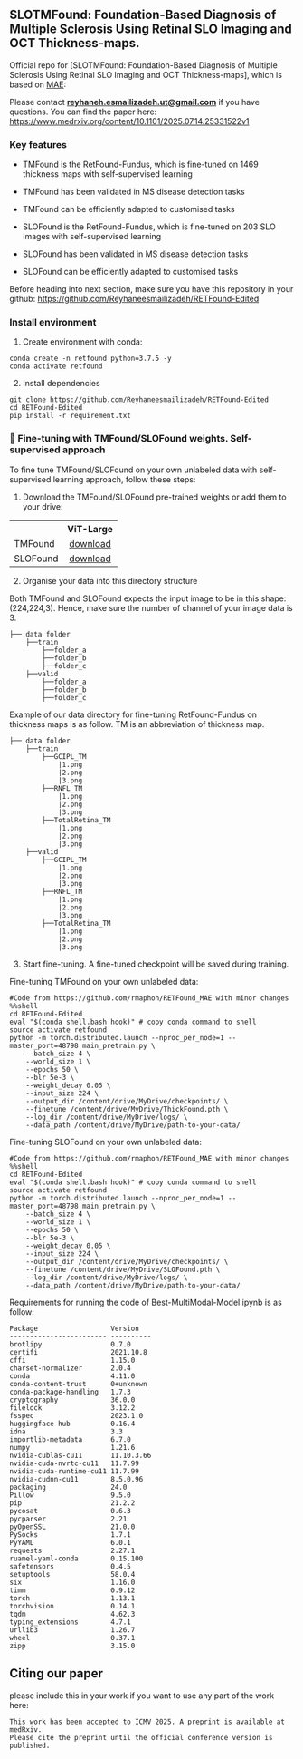 ##  SLOTMFound: Foundation-Based Diagnosis of Multiple Sclerosis Using Retinal SLO Imaging and OCT Thickness-maps.



Official repo for [SLOTMFound: Foundation-Based Diagnosis of Multiple Sclerosis Using Retinal SLO Imaging and OCT Thickness-maps], which is based on [MAE](https://github.com/facebookresearch/mae):

Please contact 	**reyhaneh.esmailizadeh.ut@gmail.com** if you have questions.
You can find the paper here: https://www.medrxiv.org/content/10.1101/2025.07.14.25331522v1

### Key features

- TMFound is the RetFound-Fundus, which is fine-tuned on 1469 thickness maps with self-supervised learning
- TMFound has been validated in MS disease detection tasks
- TMFound can be efficiently adapted to customised tasks

- SLOFound is the RetFound-Fundus, which is fine-tuned on 203 SLO images with self-supervised learning
- SLOFound has been validated in MS disease detection tasks
- SLOFound can be efficiently adapted to customised tasks
  
Before heading into next section, make sure you have this repository in your github:
https://github.com/Reyhaneesmailizadeh/RETFound-Edited

### Install environment

1. Create environment with conda:

```
conda create -n retfound python=3.7.5 -y
conda activate retfound
```

2. Install dependencies

```
git clone https://github.com/Reyhaneesmailizadeh/RETFound-Edited
cd RETFound-Edited
pip install -r requirement.txt
```


### 📌 Fine-tuning with TMFound/SLOFound weights. Self-supervised approach

To fine tune TMFound/SLOFound on your own unlabeled data with self-supervised learning approach, follow these steps:

1. Download the TMFound/SLOFound pre-trained weights or add them to your drive:
<table><tbody>
<!-- START TABLE -->
<!-- TABLE HEADER -->
<th valign="bottom"></th>
<th valign="bottom">ViT-Large</th>
<!-- TABLE BODY -->
<tr><td align="left">TMFound</td>
<td align="center"><a href="https://drive.google.com/file/d/1sk1IAdBaQ60qTCGqOQw5_s6E1tQj4Ftk/view?usp=sharing">download</a></td>
</tr>
<!-- TABLE BODY -->
<tr><td align="left">SLOFound</td>
<td align="center"><a href="https://drive.google.com/file/d/1-MCvsW4NWEAMoXNe5VAJrGat6z6GlUkV/view?usp=sharing">download</a></td>
</tr>
</tbody></table>

2. Organise your data into this directory structure
   
Both TMFound and SLOFound expects the input image to be in this shape: (224,224,3). Hence, make sure the number of channel of your image data is 3.
```
├── data folder
    ├──train
        ├──folder_a
        ├──folder_b
        ├──folder_c
    ├──valid
        ├──folder_a
        ├──folder_b
        ├──folder_c
``` 
Example of our data directory for fine-tuning RetFound-Fundus on thickness maps is as follow. TM is an abbreviation of thickness map.
```
├── data folder
    ├──train
        ├──GCIPL_TM
            |1.png
            |2.png
            |3.png
        ├──RNFL_TM
            |1.png
            |2.png
            |3.png
        ├──TotalRetina_TM
            |1.png
            |2.png
            |3.png
    ├──valid
        ├──GCIPL_TM
            |1.png
            |2.png
            |3.png
        ├──RNFL_TM
            |1.png
            |2.png
            |3.png
        ├──TotalRetina_TM
            |1.png
            |2.png
            |3.png
```
3. Start fine-tuning. A fine-tuned checkpoint will be saved during training.

Fine-tuning TMFound on your own unlabeled data:
```
#Code from https://github.com/rmaphoh/RETFound_MAE with minor changes
%%shell
cd RETFound-Edited
eval "$(conda shell.bash hook)" # copy conda command to shell
source activate retfound
python -m torch.distributed.launch --nproc_per_node=1 --master_port=48798 main_pretrain.py \
    --batch_size 4 \
    --world_size 1 \
    --epochs 50 \
    --blr 5e-3 \
    --weight_decay 0.05 \
    --input_size 224 \
    --output_dir /content/drive/MyDrive/checkpoints/ \
    --finetune /content/drive/MyDrive/ThickFound.pth \
    --log_dir /content/drive/MyDrive/logs/ \
    --data_path /content/drive/MyDrive/path-to-your-data/

```
Fine-tuning SLOFound on your own unlabeled data:
```
#Code from https://github.com/rmaphoh/RETFound_MAE with minor changes
%%shell
cd RETFound-Edited
eval "$(conda shell.bash hook)" # copy conda command to shell
source activate retfound
python -m torch.distributed.launch --nproc_per_node=1 --master_port=48798 main_pretrain.py \
    --batch_size 4 \
    --world_size 1 \
    --epochs 50 \
    --blr 5e-3 \
    --weight_decay 0.05 \
    --input_size 224 \
    --output_dir /content/drive/MyDrive/checkpoints/ \
    --finetune /content/drive/MyDrive/SLOFound.pth \
    --log_dir /content/drive/MyDrive/logs/ \
    --data_path /content/drive/MyDrive/path-to-your-data/
```



Requirements for running the code of Best-MultiModal-Model.ipynb is as follow:
```
Package                  Version
------------------------ ----------
brotlipy                 0.7.0
certifi                  2021.10.8
cffi                     1.15.0
charset-normalizer       2.0.4
conda                    4.11.0
conda-content-trust      0+unknown
conda-package-handling   1.7.3
cryptography             36.0.0
filelock                 3.12.2
fsspec                   2023.1.0
huggingface-hub          0.16.4
idna                     3.3
importlib-metadata       6.7.0
numpy                    1.21.6
nvidia-cublas-cu11       11.10.3.66
nvidia-cuda-nvrtc-cu11   11.7.99
nvidia-cuda-runtime-cu11 11.7.99
nvidia-cudnn-cu11        8.5.0.96
packaging                24.0
Pillow                   9.5.0
pip                      21.2.2
pycosat                  0.6.3
pycparser                2.21
pyOpenSSL                21.0.0
PySocks                  1.7.1
PyYAML                   6.0.1
requests                 2.27.1
ruamel-yaml-conda        0.15.100
safetensors              0.4.5
setuptools               58.0.4
six                      1.16.0
timm                     0.9.12
torch                    1.13.1
torchvision              0.14.1
tqdm                     4.62.3
typing_extensions        4.7.1
urllib3                  1.26.7
wheel                    0.37.1
zipp                     3.15.0
```

## Citing our paper
please include this in your work if you want to use any part of the work here:
```
This work has been accepted to ICMV 2025. A preprint is available at medRxiv.
Please cite the preprint until the official conference version is published.
```
